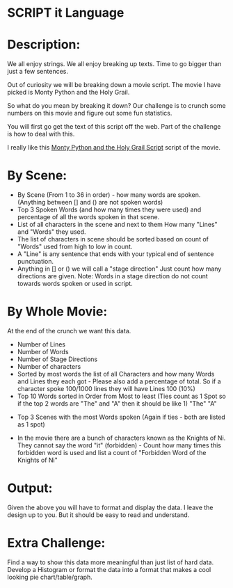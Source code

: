 # SCRIPT it Language
<div class="md"><h1>Description:</h1>
<p>We all enjoy strings. We all enjoy breaking up texts. Time to go bigger than just a few sentences.</p>
<p>Out of curiosity we will be breaking down a movie script. The movie I have picked is Monty Python and the Holy Grail. </p>
<p>So what do you mean by breaking it down? Our challenge is to crunch some numbers on this movie and figure out some fun statistics.</p>
<p>You will first go get the text of this script off the web. Part of the challenge is how to deal with this.</p>
<p>I really like this <a href="http://www.sacred-texts.com/neu/mphg/mphg.htm">Monty Python and the Holy Grail Script</a> script of the movie.</p>
<h1>By Scene:</h1>
<ul>
<li>By Scene (From 1 to 36 in order) - how many words are spoken. (Anything between [] and () are not spoken words)</li>
<li>Top 3 Spoken Words (and how many times they were used) and percentage of all the words spoken in that scene.</li>
<li>List of all characters in the scene and next to them How many "Lines" and "Words" they used.</li>
<li>The list of characters in scene should be sorted based on count of "Words" used from high to low in count.</li>
<li>A "Line" is any sentence that ends with your typical end of sentence punctuation.</li>
<li>Anything in [] or () we will call a "stage direction" Just count how many directions are given. Note: Words in a stage direction do not count towards words spoken or used in script.</li>
</ul>
<h1>By Whole Movie:</h1>
<p>At the end of the crunch we want this data.</p>
<ul>
<li>Number of Lines</li>
<li>Number of Words</li>
<li>Number of Stage Directions</li>
<li>Number of characters</li>
<li>Sorted by most words the list of all Characters and how many Words and Lines they each got - Please also add a percentage of total. So if a character spoke 100/1000 lines they will have Lines 100 (10%)</li>
<li>Top 10 Words sorted in Order from Most to least (Ties count as 1 Spot so if the top 2 words are "The" and "A" then it should be like 1) "The" "A"</li>
<li><p>Top 3 Scenes with the most Words spoken (Again if ties - both are listed as 1 spot)</p></li>
<li><p>In the movie there are a bunch of characters known as the Knights of Ni. They cannot say the word "it" (forbidden) - Count how many times this forbidden word is used and list a count of "Forbidden Word of the Knights of Ni"</p></li>
</ul>
<h1>Output:</h1>
<p>Given the above you will have to format and display the data. I leave the design up to you. But it should be easy to read and understand. </p>
<h1>Extra Challenge:</h1>
<p>Find a way to show this data more meaningful than just list of hard data. Develop a Histogram or format the data into a format that makes a cool looking pie chart/table/graph. </p>
</div>
